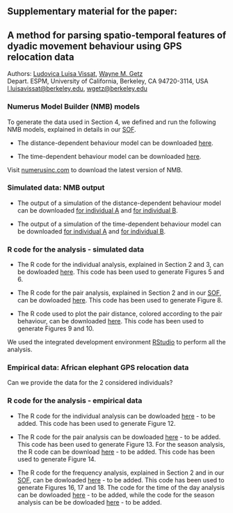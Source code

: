 ## Supplementary material for the paper: <br />
## A method for parsing spatio-temporal features of dyadic movement behaviour using GPS relocation data <br />

Authors: [Ludovica Luisa Vissat](https://ourenvironment.berkeley.edu/people/ludovica-luisa-vissat), [Wayne M. Getz](https://ourenvironment.berkeley.edu/people/wayne-marcus-getz) <br />
Depart. ESPM, University of California, Berkeley, CA 94720-3114, USA <br />
l.luisavissat@berkeley.edu, wgetz@berkeley.edu

### Numerus Model Builder (NMB) models <br />

To generate the data used in Section 4, we defined and run the following NMB models, explained in details in our [SOF](https://ludovicalv.github.io/PDFs/Elep_paper.pdf). 

- The distance-dependent behaviour model can be downloaded [here](https://www.dropbox.com/s/6g723g5eb801n0x/Model_distance.nmd?dl=1).

- The time-dependent behaviour model can be downloaded [here](https://www.dropbox.com/s/x7c8mj63m64jf57/Model_time.nmd?dl=1).

Visit [numerusinc.com](https://www.numerusinc.com/) to download the latest version of NMB.

### Simulated data: NMB output <br />

- The output of a simulation of the distance-dependent behaviour model can be downloaded [for individual A](https://www.dropbox.com/s/augv0snaw7kiefj/ModelDistance_A.csv?dl=1) and [for individual B](https://www.dropbox.com/s/3mepynoz3mgwrjr/ModelDistance_B.csv?dl=1).

- The output of a simulation of the time-dependent behaviour model can be downloaded [for individual A](https://www.dropbox.com/s/k8x465e6mwq3xs6/ModelTime_A.csv?dl=1) and [for individual B](https://www.dropbox.com/s/ysfpferyop5adhn/ModelTime_B.csv?dl=1).


### R code for the analysis - simulated data <br />

- The R code for the individual analysis, explained in Section 2 and 3, can be dowloaded [here](https://www.dropbox.com/s/l8yy35atibxutmj/AB_total.R?dl=1). This code has been used to generate Figures 5 and 6.

- The R code for the pair analysis, explained in Section 2 and in our [SOF](https://ludovicalv.github.io/PDFs/Elep_paper.pdf), can be dowloaded [here](https://www.dropbox.com/s/b4tb4zqxse8zu7n/Pair_barplot_AB.R?dl=1). This code has been used to generate Figure 8.

- The R code used to plot the pair distance, colored according to the pair behaviour, can be downloaded [here](https://www.dropbox.com/s/3e9p5lhkm88dxye/Col_distance_AB.R?dl=1). This code has been used to generate Figures 9 and 10.

We used the integrated development environment [RStudio](https://rstudio.com/) to perform all the analysis.

### Empirical data: African elephant GPS relocation data <br />

Can we provide the data for the 2 considered individuals?

### R code for the analysis - empirical data <br />

- The R code for the individual analysis can be dowloaded [here]() - to be added. This code has been used to generate Figure 12.

- The R code for the pair analysis can be dowloaded [here]() - to be added. This code has been used to generate Figure 13. For the season analysis, the R code can be download [here]() - to be added. This code has been used to generate Figure 14.

- The R code for the frequency analysis, explained in Section 2 and in our [SOF](https://ludovicalv.github.io/PDFs/Elep_paper.pdf), can be dowloaded [here]() - to be added. This code has been used to generate Figures 16, 17 and 18. The code for the time of the day analysis can be dowloaded [here]() - to be added, while the code for the season analysis can be be dowloaded [here]() - to be added.


